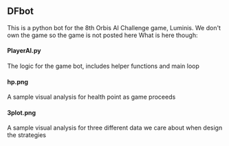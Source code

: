 ## DFbot
This is a python bot for the 8th Orbis AI Challenge game, Luminis.
We don't own the game so the game is not posted here
What is here though:
#### PlayerAI.py
The logic for the game bot, includes helper functions and main loop
#### hp.png
A sample visual analysis for health point as game proceeds
#### 3plot.png
A sample visual analysis for three different data we care about when design the strategies
